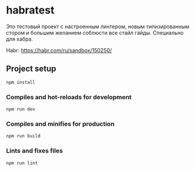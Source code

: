 # habratest

Это тестовый проект с настроенным линтером, новым типизированным стором и большим желанием соблюсти все стайл гайды.
Специально для хабра.

Habr: <https://habr.com/ru/sandbox/150250/>

## Project setup

``` #!/bin/bash
npm install
```

### Compiles and hot-reloads for development

``` #!/bin/bash
npm run dev
```

### Compiles and minifies for production

``` #!/bin/bash
npm run build
```

### Lints and fixes files

``` #!/bin/bash
npm run lint
```
